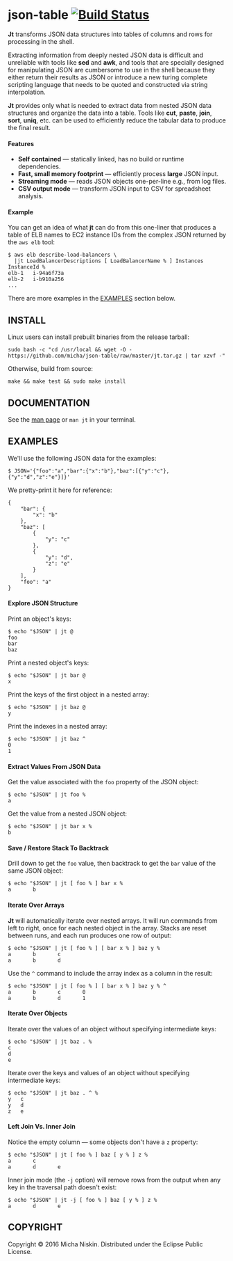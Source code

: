 # json-table [![Build Status](https://travis-ci.org/micha/json-table.svg?branch=master)](https://travis-ci.org/micha/json-table)

**Jt** transforms JSON data structures into tables of columns and rows for
processing in the shell.

Extracting information from deeply nested JSON data is difficult and unreliable
with tools like **sed** and **awk**, and tools that are specially designed for
manipulating JSON are cumbersome to use in the shell because they either return
their results as JSON or introduce a new turing complete scripting language
that needs to be quoted and constructed via string interpolation.

**Jt** provides only what is needed to extract data from nested JSON data
structures and organize the data into a table. Tools like **cut**, **paste**,
**join**, **sort**, **uniq**, etc. can be used to efficiently reduce the
tabular data to produce the final result.

#### Features

* **Self contained** &mdash; statically linked, has no build or runtime dependencies.
* **Fast, small memory footprint** &mdash; efficiently process **large** JSON input.
* **Streaming mode** &mdash; reads JSON objects one-per-line e.g., from log files.
* **CSV output mode** &mdash; transform JSON input to CSV for spreadsheet analysis.

#### Example

You can get an idea of what **jt** can do from this one-liner that produces
a table of ELB names to EC2 instance IDs from the complex JSON returned by the
`aws elb` tool:

```
$ aws elb describe-load-balancers \
  |jt LoadBalancerDescriptions [ LoadBalancerName % ] Instances InstanceId %
elb-1	i-94a6f73a
elb-2	i-b910a256
...
```

There are more examples in the [EXAMPLES](#examples) section below.

## INSTALL

Linux users can install prebuilt binaries from the release tarball:

```
sudo bash -c "cd /usr/local && wget -O - https://github.com/micha/json-table/raw/master/jt.tar.gz | tar xzvf -"
```

Otherwise, build from source:

```
make && make test && sudo make install
```

## DOCUMENTATION

See the [man page][man] or `man jt` in your terminal.

## EXAMPLES

We'll use the following JSON data for the examples:

    $ JSON='{"foo":"a","bar":{"x":"b"},"baz":[{"y":"c"},{"y":"d","z":"e"}]}'

We pretty-print it here for reference:

    {
        "bar": {
            "x": "b"
        },
        "baz": [
            {
                "y": "c"
            },
            {
                "y": "d",
                "z": "e"
            }
        ],
        "foo": "a"
    }

#### Explore JSON Structure

Print an object's keys:

    $ echo "$JSON" | jt @
    foo
    bar
    baz

Print a nested object's keys:

    $ echo "$JSON" | jt bar @
    x

Print the keys of the first object in a nested array:

    $ echo "$JSON" | jt baz @
    y

Print the indexes in a nested array:

    $ echo "$JSON" | jt baz ^
    0
    1

#### Extract Values From JSON Data

Get the value associated with the `foo` property of the JSON object:

    $ echo "$JSON" | jt foo %
    a

Get the value from a nested JSON object:

    $ echo "$JSON" | jt bar x %
    b

#### Save / Restore Stack To Backtrack

Drill down to get the `foo` value, then backtrack to get the `bar` value of the
same JSON object:

    $ echo "$JSON" | jt [ foo % ] bar x %
    a       b

#### Iterate Over Arrays

**Jt** will automatically iterate over nested arrays. It will run commands from
left to right, once for each nested object in the array. Stacks are reset
between runs, and each run produces one row of output:

    $ echo "$JSON" | jt [ foo % ] [ bar x % ] baz y %
    a       b       c
    a       b       d

Use the `^` command to include the array index as a column in the result:

    $ echo "$JSON" | jt [ foo % ] [ bar x % ] baz y % ^
    a       b       c       0
    a       b       d       1

#### Iterate Over Objects

Iterate over the values of an object without specifying intermediate keys:

    $ echo "$JSON" | jt baz . %
    c
    d
    e

Iterate over the keys and values of an object without specifying intermediate keys:

    $ echo "$JSON" | jt baz . ^ %
    y	c
    y	d
    z	e

#### Left Join Vs. Inner Join

Notice the empty column &mdash; some objects don't have a `z` property:

    $ echo "$JSON" | jt [ foo % ] baz [ y % ] z %
    a       c
    a       d       e

Inner join mode (the `-j` option) will remove rows from the output when any
key in the traversal path doesn't exist:

    $ echo "$JSON" | jt -j [ foo % ] baz [ y % ] z %
    a       d       e

## COPYRIGHT

Copyright © 2016 Micha Niskin. Distributed under the Eclipse Public License.

[man]: http://htmlpreview.github.io/?https://raw.githubusercontent.com/micha/json-table/master/jt.1.html

